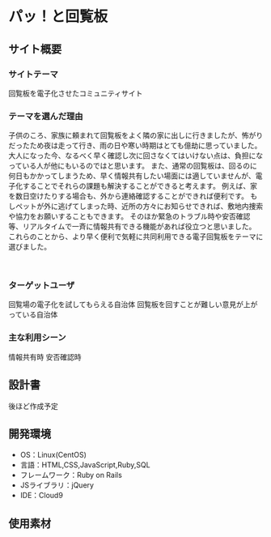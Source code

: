 # パッ！と回覧板

## サイト概要

### サイトテーマ
回覧板を電子化させたコミュニティサイト
​
### テーマを選んだ理由
子供のころ、家族に頼まれて回覧板をよく隣の家に出しに行きましたが、怖がりだったため夜は走って行き、雨の日や寒い時期はとても億劫に思っていました。
大人になった今、なるべく早く確認し次に回さなくてはいけない点は、負担になっている人が他にもいるのではと思います。
また、通常の回覧板は、回るのに何日もかかってしまうため、早く情報共有したい場面には適していませんが、電子化することでそれらの課題も解決することができると考えます。
例えば、家を数日空けたりする場合も、外から連絡確認することができれば便利です。
もしペットが外に逃げてしまった時、近所の方々にお知らせできれば、敷地内捜索や協力をお願いすることもできます。
そのほか緊急のトラブル時や安否確認等、リアルタイムで一斉に情報共有できる機能があれば役立つと思いました。
これらのことから、より早く便利で気軽に共同利用できる電子回覧板をテーマに選びました。

​
### ターゲットユーザ
回覧場の電子化を試してもらえる自治体
回覧板を回すことが難しい意見が上がっている自治体
​
### 主な利用シーン
情報共有時
安否確認時
​
## 設計書
後ほど作成予定
​
## 開発環境
- OS：Linux(CentOS)
- 言語：HTML,CSS,JavaScript,Ruby,SQL
- フレームワーク：Ruby on Rails
- JSライブラリ：jQuery
- IDE：Cloud9
​
## 使用素材
